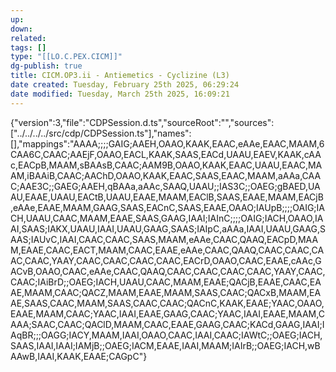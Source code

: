 ```yaml
---
up: 
down: 
related: 
tags: []
type: "[[LO.C.PEX.CICM]]"
dg-publish: true
title: CICM.OP3.ii - Antiemetics - Cyclizine (L3)
date created: Tuesday, February 25th 2025, 06:29:24
date modified: Tuesday, March 25th 2025, 16:09:21
---
```


{"version":3,"file":"CDPSession.d.ts","sourceRoot":"","sources":["../../../../src/cdp/CDPSession.ts"],"names":[],"mappings":"AAAA;;;;GAIG;AAEH,OAAO,KAAK,EAAC,eAAe,EAAC,MAAM,6CAA6C,CAAC;AAEjF,OAAO,EACL,KAAK,SAAS,EACd,UAAU,EAEV,KAAK,cAAc,EACpB,MAAM,sBAAsB,CAAC;AAM9B,OAAO,KAAK,EAAC,UAAU,EAAC,MAAM,iBAAiB,CAAC;AAChD,OAAO,KAAK,EAAC,SAAS,EAAC,MAAM,aAAa,CAAC;AAE3C;;GAEG;AAEH,qBAAa,aAAc,SAAQ,UAAU;;IAS3C;;OAEG;gBAED,UAAU,EAAE,UAAU,EACtB,UAAU,EAAE,MAAM,EAClB,SAAS,EAAE,MAAM,EACjB,eAAe,EAAE,MAAM,GAAG,SAAS,EACnC,SAAS,EAAE,OAAO;IAUpB;;;;OAIG;IACH,UAAU,CAAC,MAAM,EAAE,SAAS,GAAG,IAAI;IAInC;;;;OAIG;IACH,OAAO,IAAI,SAAS;IAKX,UAAU,IAAI,UAAU,GAAG,SAAS;IAIpC,aAAa,IAAI,UAAU,GAAG,SAAS;IAUvC,IAAI,CAAC,CAAC,SAAS,MAAM,eAAe,CAAC,QAAQ,EACpD,MAAM,EAAE,CAAC,EACT,MAAM,CAAC,EAAE,eAAe,CAAC,QAAQ,CAAC,CAAC,CAAC,CAAC,YAAY,CAAC,CAAC,CAAC,CAAC,EACrD,OAAO,CAAC,EAAE,cAAc,GACvB,OAAO,CAAC,eAAe,CAAC,QAAQ,CAAC,CAAC,CAAC,CAAC,YAAY,CAAC,CAAC;IAiBrD;;OAEG;IACH,UAAU,CAAC,MAAM,EAAE;QACjB,EAAE,CAAC,EAAE,MAAM,CAAC;QACZ,MAAM,EAAE,MAAM,SAAS,CAAC;QACxB,MAAM,EAAE,SAAS,CAAC,MAAM,SAAS,CAAC,CAAC;QACnC,KAAK,EAAE;YAAC,OAAO,EAAE,MAAM,CAAC;YAAC,IAAI,EAAE,GAAG,CAAC;YAAC,IAAI,EAAE,MAAM,CAAA;SAAC,CAAC;QAClD,MAAM,CAAC,EAAE,GAAG,CAAC;KACd,GAAG,IAAI;IAqBR;;;OAGG;IACY,MAAM,IAAI,OAAO,CAAC,IAAI,CAAC;IAWtC;;OAEG;IACH,SAAS,IAAI,IAAI;IAMjB;;OAEG;IACM,EAAE,IAAI,MAAM;IAIrB;;OAEG;IACH,wBAAwB,IAAI,KAAK,EAAE;CAGpC"}
